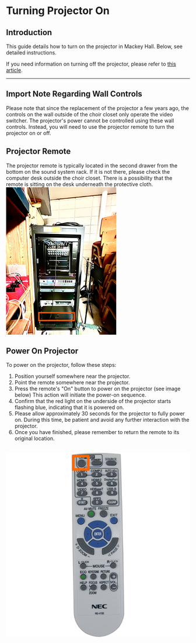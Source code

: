 # Turning Projector On

## Introduction 
This guide details how to turn on the projector in Mackey Hall. Below, see detailed instructions. 

If you need information on turning off the projector, please refer to [this article](./turning_projector_off.md "Turning Projector Off").

---

## Import Note Regarding Wall Controls
 Please note that since the replacement of the projector a few years ago, the controls on the wall outside of the choir closet only operate the video switcher. The projector's power cannot be controlled using these wall controls. Instead, you will need to use the projector remote to turn the projector on or off.

## Projector Remote
 The projector remote is typically located in the second drawer from the bottom on the sound system rack. If it is not there, please check the computer desk outside the choir closet. There is a possibility that the remote is sitting on the desk underneath the protective cloth.
 <br>![NEC Projector Remote](../../assets/images/video/turning_projector_on-off/sound-system-rack%400.1x.png)


## Power On Projector
 To power on the projector, follow these steps:
1. Position yourself somewhere near the projector.
1. Point the remote somewhere near the projector.
1. Press the remote's "On" button to power on the projector (see image below) This action will initiate the power-on sequence.
1. Confirm that the red light on the underside of the projector starts flashing blue, indicating that it is powered on.
1. Please allow approximately 30 seconds for the projector to fully power on. During this time, be patient and avoid any further interaction with the projector.
1. Once you have finished, please remember to return the remote to its original location.

 <br>![NEC Projector Remote](../../assets/images/video/turning_projector_on-off/nec-projector-remote%400.25x.png) 